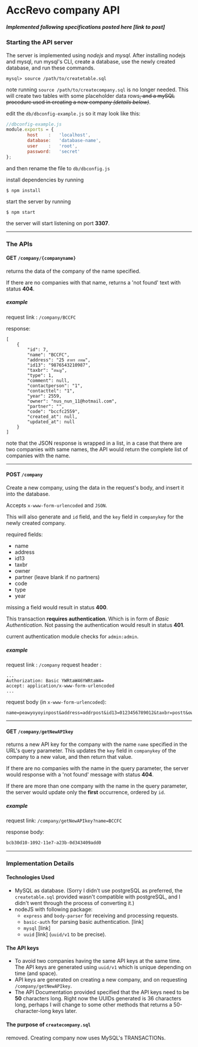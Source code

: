 
# AccRevo company API
##### Implemented following specifications posted here [link to post]


### Starting the API server

The server is implemented using *nodejs* and *mysql*. 
After installing nodejs and mysql, run mysql's CLI, create a database, use the newly created database, and run these commands.
```
mysql> source /path/to/createtable.sql
```
note running `source /path/to/createcompany.sql` is no longer needed.
This will create two tables with some placeholder data rows~~, and a mySQL procedure used in creating a new company *(details below)*~~.

edit the `db/dbconfig-example.js` so it may look like this:
```js
//dbconfig-example.js
module.exports = {
        host    :   'localhost',
        database:   'database-name',
        user    :   'root', 
        password:   'secret'
};
```
and then rename the file to `db/dbconfig.js`

install dependencies by running
```
$ npm install
```

start the server by running
```
$ npm start
```
the server will start listening on port **3307**.

***

### The APIs

#### GET `/company/{companyname}`

returns the data of the company of the name specified.

If there are no companies with that name, returns a 'not found' text with status **404**.
##### example

request link : `/company/BCCFC`

response:
```
[
	{
		"id": 7,
		"name": "BCCFC",
		"address": "25 สาทร กทม",
		"id13": "9876543210987",
		"taxbr": "สนญ",
		"type": 1,
		"comment": null,
		"contactperson": "1",
		"contacttel": "1",
		"year": 2559,
		"owner": "nus_nun_11@hotmail.com",
		"partner": "",
		"code": "bccfc2559",
		"created_at": null,
		"updated_at": null
	}
]
```
note that the JSON response is wrapped in a list, in a case that there are two companies with same names, the API would return the complete list of companies with the name.

***

#### POST `/company`
Create a new company, using the data in the request's body, and insert it into the database.

Accepts `x-www-form-urlencoded` and `JSON`.

This will also generate and `id` field, and the `key` field in `companykey` for the newly created company.

required fields:

 - name
 - address
 - id13
 - taxbr
 - owner
 - partner (leave blank if no partners)
 - code
 - type
 - year

missing a field would result in status **400**.

This transaction **requires authentication**. Which is in form of *Basic Authentication*. Not passing the authentication would result in status **401**.

current authentication module checks for `admin:admin`.

##### example

request link : `/company`
request header : 
```http
...
Authorization: Basic YWRtaW46YWRtaW4=
accept: application/x-www-form-urlencoded
... 
```
request body (in `x-www-form-urlencoded`):
```http
name=peawyoyoyinpost&address=addrpost&id13=0123456789012&taxbr=postt&owner=peaw3&partner=&code=postedcode&type=1&year=2018
```

***

#### GET `/company/getNewAPIkey`

returns a new API key for the company with the name `name` specified in the URL's query parameter. This updates the `key` field in `companykey` of the company to a new value, and then return that value.

If there are no companies with the name in the query parameter, the server would response with a 'not found' message with status **404**.

If there are more than one company with the name in the query parameter, the server would update only the **first** occurrence, ordered by `id`.

##### example

request link: `/company/getNewAPIkey?name=BCCFC`

response body:

```html
bcb30d10-1092-11e7-a23b-0d343409add0
```

***

### Implementation Details

#### Technologies Used

 - MySQL as database. (Sorry I didn't use postgreSQL as preferred, the `createtable.sql` provided wasn't compatible with postgreSQL, and I didn't went through the process of converting it.)
 - nodeJS with following package:
	 - `express` and `body-parser` for receiving and processing requests.
	 - `basic-auth` for parsing basic authentication. [link]
	 - `mysql` [link]
	 - `uuid` [link] (`uuid/v1` to be precise).

#### The API keys 

 - To avoid two companies having the same API keys at the same time. The API keys are generated using `uuid/v1` which is unique depending on time (and space).
 - API keys are generated on creating a new company, and on requesting `/company/getNewAPIkey`.
 - The API Documentation provided specified that the API keys need to be **50** characters long. Right now the UUIDs generated is 36 characters long, perhaps I will change to some other methods that returns a 50-character-long keys later.

#### The purpose of `createcompany.sql`

removed. Creating company now uses MySQL's TRANSACTIONs.
